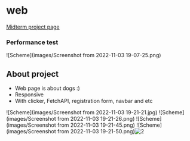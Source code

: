 # web
[Midterm project page](https://sharabidinov.github.io/web/)

### Performance test
![Scheme](images/Screenshot from 2022-11-03 19-07-25.png)

## About project
* Web page is about dogs :)
* Responsive
* With clicker, FetchAPI, registration form, navbar and etc


![Scheme](images/Screenshot from 2022-11-03 19-21-21.jpg)
![Scheme](images/Screenshot from 2022-11-03 19-21-26.png)
![Scheme](images/Screenshot from 2022-11-03 19-21-45.png)
![Scheme](images/Screenshot from 2022-11-03 19-21-50.png)![2](https://user-images.githubusercontent.com/73030640/199740878-2e2e3a33-e977-4394-b93c-392439b781b1.jpg)
